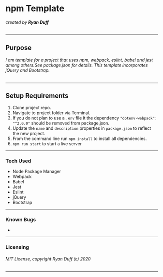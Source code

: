 # npm Template

###### created by **Ryan Duff**
---
## Purpose
###### I am template for a project that uses npm, webpack, eslint, babel and jest among others.See package.json for details. This template incorporates jQuery and Bootstrap.

---
## Setup Requirements
 1. Clone project repo.
 2. Navigate to project folder via Terminal.
 3. If you do not plan to use a `.env` file it the dependency `"dotenv-webpack": "^2.0.0"` should be removed from package.json.
 4. Update the `name` and `description` properties in `package.json` to reflect the new project.
 5. From the command line run `npm install` to install all dependencies. 
 6. `npm run start` to start a live server
 
---
### Tech Used
- Node Package Manager
- Webpack
- Babel
- Jest
- Eslint
- jQuery
- Bootstrap

---
### Known Bugs
 * 
---
### Licensing
###### MIT License, copyright Ryan Duff (c) 2020
---